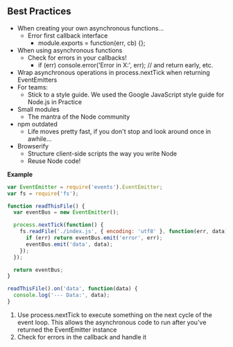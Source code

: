 ## Best Practices

* When creating your own asynchronous functions...
  * Error first callback interface
    * module.exports = function(err, cb) {};
* When using asynchronous functions
  * Check for errors in your callbacks!
    * if (err) console.error('Error in X:', err); // and return early, etc.
* Wrap asynchronous operations in process.nextTick when returning EventEmitters
* For teams:
  * Stick to a style guide. We used the Google JavaScript style guide for Node.js in Practice
* Small modules
  * The mantra of the Node community
* npm outdated
  * Life moves pretty fast, if you don't stop and look around once in awhile...
* Browserify
  * Structure client-side scripts the way you write Node
  * Reuse Node code!

**Example**

```javascript
var EventEmitter = require('events').EventEmitter;
var fs = require('fs');

function readThisFile() {
  var eventBus = new EventEmitter();

  process.nextTick(function() {                                               //1
    fs.readFile('./index.js', { encoding: 'utf8' }, function(err, data) {
      if (err) return eventBus.emit('error', err);                            //2
      eventBus.emit('data', data);
    });
  });

  return eventBus;
}

readThisFile().on('data', function(data) {
  console.log('--- Data:', data);
}
```

1. Use process.nextTick to execute something on the next cycle of the event loop. This allows the asynchronous code to run after you've returned the EventEmitter instance
2. Check for errors in the callback and handle it
